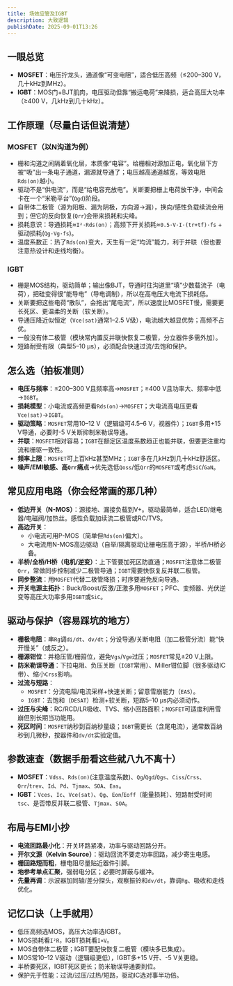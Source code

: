 ```yaml
---
title: 场效应管及IGBT
description: 大致逻辑
publishDate: 2025-09-01T13:26
---
```

## 一眼总览
- **MOSFET**：电压拧龙头，通道像“可变电阻”，适合低压高频（≤200–300 V，几十kHz到MHz）。
- **IGBT**：MOS门+BJT肌肉，电压驱动但靠“搬运电荷”来降损，适合高压大功率（≥400 V，几kHz到几十kHz）。

## 工作原理（尽量白话但说清楚）
### MOSFET（以N沟道为例）
- 栅和沟道之间隔着氧化层，本质像“电容”。给栅相对源加正电，氧化层下方被“吸”出一条电子通道，漏源就导通了；电压越高通道越宽，等效电阻`Rds(on)`越小。
- 驱动不是“供电流”，而是“给电容充放电”。关断要把栅上电荷放干净，中间会卡在一个“米勒平台”(`Qgd`)阶段。
- 自带体二极管（源为阳极、漏为阴极，方向源→漏），换向/感性负载续流会用到；但它的反向恢复(`Qrr`)会带来损耗和尖峰。
- 损耗意识：导通损耗≈`I²·Rds(on)`；高频下开关损耗≈`0.5·V·I·(tr+tf)·fs` + 驱动损耗(`Qg·Vg·fs`)。
- 温度系数正：热了`Rds(on)`变大，天生有一定“均流”能力，利于并联（但也要注意热设计和走线均衡）。

### IGBT
- 栅是MOS结构，驱动简单；输出像BJT，导通时往沟道里“填”少数载流子（电荷），把硅变得很“能导电”（导电调制），所以在高电压大电流下损耗低。
- 关断要把这些电荷“散队”，会拖出“尾电流”，所以速度比MOSFET慢，需要更长死区、更温柔的关断（软关断）。
- 导通压降近似恒定（`Vce(sat)`通常1–2.5 V级），电流越大越显优势；高频不占优。
- 一般没有体二极管（模块常内置反并联快恢复二极管，分立器件多需外加）。
- 短路耐受有限（典型5–10 μs），必须配合快速过流/去饱和保护。

## 怎么选（拍板准则）
- **电压与频率**：≤200–300 V且频率高→`MOSFET`；≥400 V且功率大、频率中低→`IGBT`。
- **损耗模型**：小电流或高频更看`Rds(on)`→`MOSFET`；大电流高电压更看`Vce(sat)`→`IGBT`。
- **驱动策略**：`MOSFET`常用10–12 V（逻辑级可4.5–6 V，视器件）；`IGBT`多用+15 V导通，必要时-5 V关断抑制米勒误导通。
- **并联**：`MOSFET`相对容易；`IGBT`在额定区温度系数趋正也能并联，但要更注重均流和栅驱一致性。
- **频率上限**：`MOSFET`可上百kHz甚至MHz；`IGBT`多在几kHz到几十kHz舒适区。
- **噪声/EMI敏感、高`Qrr`痛点**→优先选低`Qoss`/低`Qrr`的`MOSFET`或考虑`SiC`/`GaN`。

## 常见应用电路（你会经常画的那几种）
- **低边开关（N-MOS）**：源接地、漏接负载到V+。驱动最简单，适合LED/继电器/电磁阀/加热丝。感性负载加续流二极管或RC/TVS。
- **高边开关**：
  - 小电流可用P-MOS（简单但`Rds(on)`偏大）。
  - 大电流用N-MOS高边驱动（自举/隔离驱动让栅电压高于源），半桥/H桥必备。
- **半桥/全桥/H桥（电机/逆变）**：上下管要加死区防直通；`MOSFET`注意体二极管`Qrr`，常做同步控制减少二极管导通；`IGBT`需要快恢复反并联二极管。
- **同步整流**：用`MOSFET`代替二极管降损；时序要避免反向导通。
- **开关电源主拓扑**：Buck/Boost/反激/正激多用`MOSFET`；PFC、变频器、光伏逆变等高压大功率多用`IGBT`或`SiC`。

## 驱动与保护（容易踩坑的地方）
- **栅极电阻**：串`Rg`调`di/dt`、`dv/dt`；分设导通/关断电阻（加二极管分流）能“快开慢关”（或反之）。
- **栅源钳位**：并稳压管/栅箝位，避免`Vgs`/`Vge`过压；`MOSFET`常见±20 V上限。
- **防米勒误导通**：下拉电阻、负压关断（`IGBT`常用）、Miller钳位脚（很多驱动IC带）、缩小`Crss`影响。
- **过流与短路**：
  - `MOSFET`：分流电阻/电流采样+快速关断；留意雪崩能力（`EAS`）。
  - `IGBT`：去饱和（`DESAT`）检测+软关断，短路5–10 μs内必须动作。
- **过压与尖峰**：RC/RCD/LR吸收、TVS、缩小回路面积；`MOSFET`可适度利用雪崩但别长期当功能用。
- **死区时间**：`MOSFET`纳秒到百纳秒量级；`IGBT`需更长（含尾电流），通常数百纳秒到几微秒，按器件和`dv/dt`实验定值。

## 参数速查（数据手册看这些就八九不离十）
- **MOSFET**：`Vdss`、`Rds(on)`(注意温度系数)、`Qg`/`Qgd`/`Qgs`、`Ciss`/`Crss`、`Qrr`/`trev`、`Id`、`Pd`、`Tjmax`、`SOA`、`Eas`。
- **IGBT**：`Vces`、`Ic`、`Vce(sat)`、`Qg`、`Eon`/`Eoff`（能量损耗）、短路耐受时间`tsc`、是否带反并联二极管、`Tjmax`、`SOA`。

## 布局与EMI小抄
- **电流回路最小化**：开关环路紧凑，功率与驱动回路分开。
- **开尔文源（Kelvin Source）**：驱动回流不要走功率回路，减少寄生电感。
- **栅回路短而粗**，栅电阻尽量贴近器件引脚。
- **地参考单点汇聚**，强弱电分区；必要时屏蔽与缓冲。
- **先量再调**：示波器加同轴/差分探头，观察振铃和`dv/dt`，靠调`Rg`、吸收和走线优化。

## 记忆口诀（上手就用）
- 低压高频选MOS，高压大功率选IGBT。
- MOS损耗看`I²R`，IGBT损耗看`I×V`。
- MOS自带体二极管；IGBT要配快恢复二极管（模块多已集成）。
- MOS常10–12 V驱动（逻辑级更低），IGBT多+15 V开、-5 V关更稳。
- 半桥要死区，IGBT死区更长；防米勒误导通要到位。
- 保护先于性能：过流/过压/过热/短路，驱动IC选对事半功倍。

